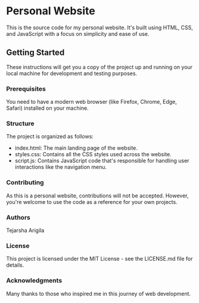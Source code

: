 # Personal Website

This is the source code for my personal website. It's built using HTML, CSS, and JavaScript with a focus on simplicity and ease of use.

## Getting Started

These instructions will get you a copy of the project up and running on your local machine for development and testing purposes.

### Prerequisites

You need to have a modern web browser (like Firefox, Chrome, Edge, Safari) installed on your machine.

### Structure
The project is organized as follows:

- index.html: The main landing page of the website.
- styles.css: Contains all the CSS styles used across the website.
- script.js: Contains JavaScript code that's responsible for handling user interactions like the navigation menu.
  
### Contributing
As this is a personal website, contributions will not be accepted. However, you're welcome to use the code as a reference for your own projects.

### Authors
Tejarsha Arigila

### License
This project is licensed under the MIT License - see the LICENSE.md file for details.

### Acknowledgments
Many thanks to those who inspired me in this journey of web development.
